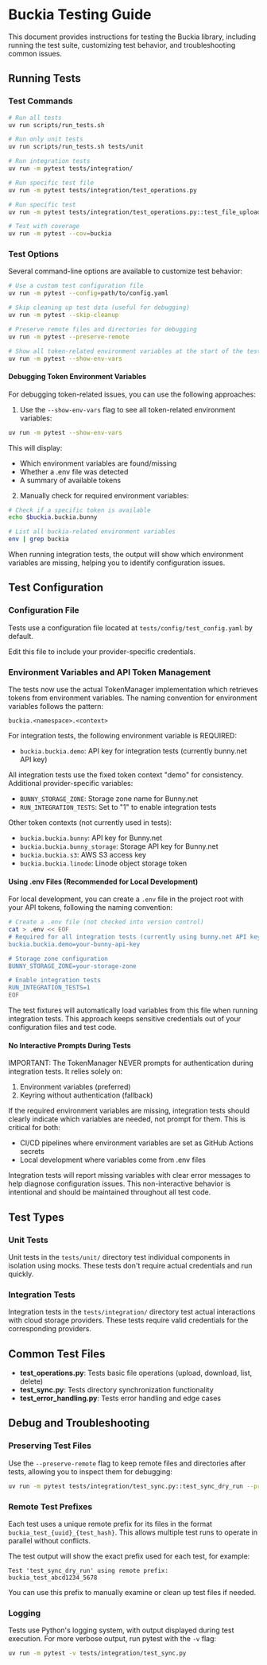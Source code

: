 # Buckia Testing Guide

This document provides instructions for testing the Buckia library, including running the test suite, customizing test behavior, and troubleshooting common issues.

## Running Tests

### Test Commands

```bash
# Run all tests
uv run scripts/run_tests.sh

# Run only unit tests
uv run scripts/run_tests.sh tests/unit

# Run integration tests
uv run -m pytest tests/integration/

# Run specific test file
uv run -m pytest tests/integration/test_operations.py

# Run specific test
uv run -m pytest tests/integration/test_operations.py::test_file_upload_download

# Test with coverage
uv run -m pytest --cov=buckia
```

### Test Options

Several command-line options are available to customize test behavior:

```bash
# Use a custom test configuration file
uv run -m pytest --config=path/to/config.yaml

# Skip cleaning up test data (useful for debugging)
uv run -m pytest --skip-cleanup

# Preserve remote files and directories for debugging
uv run -m pytest --preserve-remote

# Show all token-related environment variables at the start of the test session
uv run -m pytest --show-env-vars
```

#### Debugging Token Environment Variables

For debugging token-related issues, you can use the following approaches:

1. Use the `--show-env-vars` flag to see all token-related environment variables:

```bash
uv run -m pytest --show-env-vars
```

This will display:

- Which environment variables are found/missing
- Whether a .env file was detected
- A summary of available tokens

2. Manually check for required environment variables:

```bash
# Check if a specific token is available
echo $buckia.buckia.bunny

# List all buckia-related environment variables
env | grep buckia
```

When running integration tests, the output will show which environment variables are missing, helping you to identify configuration issues.

## Test Configuration

### Configuration File

Tests use a configuration file located at `tests/config/test_config.yaml` by default.

Edit this file to include your provider-specific credentials.

### Environment Variables and API Token Management

The tests now use the actual TokenManager implementation which retrieves tokens from environment variables. The naming convention for environment variables follows the pattern:

```
buckia.<namespace>.<context>
```

For integration tests, the following environment variable is REQUIRED:

- `buckia.buckia.demo`: API key for integration tests (currently bunny.net API key)

All integration tests use the fixed token context "demo" for consistency. Additional provider-specific variables:

- `BUNNY_STORAGE_ZONE`: Storage zone name for Bunny.net
- `RUN_INTEGRATION_TESTS`: Set to "1" to enable integration tests

Other token contexts (not currently used in tests):

- `buckia.buckia.bunny`: API key for Bunny.net
- `buckia.buckia.bunny_storage`: Storage API key for Bunny.net
- `buckia.buckia.s3`: AWS S3 access key
- `buckia.buckia.linode`: Linode object storage token

#### Using .env Files (Recommended for Local Development)

For local development, you can create a `.env` file in the project root with your API tokens, following the naming convention:

```bash
# Create a .env file (not checked into version control)
cat > .env << EOF
# Required for all integration tests (currently using bunny.net API key)
buckia.buckia.demo=your-bunny-api-key

# Storage zone configuration
BUNNY_STORAGE_ZONE=your-storage-zone

# Enable integration tests
RUN_INTEGRATION_TESTS=1
EOF
```

The test fixtures will automatically load variables from this file when running integration tests. This approach keeps sensitive credentials out of your configuration files and test code.

#### No Interactive Prompts During Tests

IMPORTANT: The TokenManager NEVER prompts for authentication during integration tests. It relies solely on:

1. Environment variables (preferred)
2. Keyring without authentication (fallback)

If the required environment variables are missing, integration tests should clearly indicate which variables are needed, not prompt for them. This is critical for both:

- CI/CD pipelines where environment variables are set as GitHub Actions secrets
- Local development where variables come from .env files

Integration tests will report missing variables with clear error messages to help diagnose configuration issues. This non-interactive behavior is intentional and should be maintained throughout all test code.

## Test Types

### Unit Tests

Unit tests in the `tests/unit/` directory test individual components in isolation using mocks. These tests don't require actual credentials and run quickly.

### Integration Tests

Integration tests in the `tests/integration/` directory test actual interactions with cloud storage providers. These tests require valid credentials for the corresponding providers.

## Common Test Files

- **test_operations.py**: Tests basic file operations (upload, download, list, delete)
- **test_sync.py**: Tests directory synchronization functionality
- **test_error_handling.py**: Tests error handling and edge cases

## Debug and Troubleshooting

### Preserving Test Files

Use the `--preserve-remote` flag to keep remote files and directories after tests, allowing you to inspect them for debugging:

```bash
uv run -m pytest tests/integration/test_sync.py::test_sync_dry_run --preserve-remote
```

### Remote Test Prefixes

Each test uses a unique remote prefix for its files in the format `buckia_test_{uuid}_{test_hash}`. This allows multiple test runs to operate in parallel without conflicts.

The test output will show the exact prefix used for each test, for example:

```
Test 'test_sync_dry_run' using remote prefix: buckia_test_abcd1234_5678
```

You can use this prefix to manually examine or clean up test files if needed.

### Logging

Tests use Python's logging system, with output displayed during test execution. For more verbose output, run pytest with the `-v` flag:

```bash
uv run -m pytest -v tests/integration/test_sync.py
```
